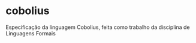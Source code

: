 # cobolius
Especificação da linguagem Cobolius, feita como trabalho da disciplina de Linguagens Formais

